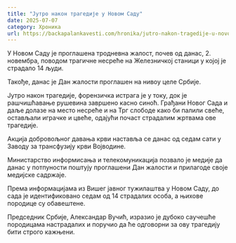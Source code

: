 ```yaml
---
title: "Јутро након трагедије у Новом Саду"
date: 2025-07-07
category: Хроника
url: https://backapalankavesti.com/hronika/jutro-nakon-tragedije-u-novom-sadu/
---
```


У Новом Саду је проглашена тродневна жалост, почев од данас, 2. новембра, поводом трагичне несреће на Железничкој станици у којој је страдало 14 људи.

Такође, данас је Дан жалости проглашен на нивоу целе Србије.

Јутро након трагедије, форензичка истрага је у току, док је рашчишћавање рушевина завршено касно синоћ. Грађани Новог Сада и даље долазе на место несреће и на Трг слободе како би палили свеће, остављали играчке и цвеће, одајући почаст страдалим жртвама ове трагедије.

Акција добровољног давања крви наставља се данас од седам сати у Заводу за трансфузију крви Војводине.

Министарство информисања и телекомуникација позвало је медије да данас у потпуности поштују проглашени Дан жалости и прилагоде своје медијске садржаје.

Према информацијама из Вишег јавног тужилаштва у Новом Саду, до сада је идентификовано седам од 14 страдалих особа, а њихове породице су обавештене.

Председник Србије, Александар Вучић, изразио је дубоко саучешће породицама настрадалих и поручио да ће одговорни за ову трагедију бити строго кажњени.
